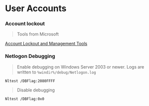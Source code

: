 # User Accounts

### Account lockout

> Tools from Microsoft

[Account Lockout and Management Tools](https://www.microsoft.com/en-us/download/details.aspx?id=18465)

### Netlogon Debugging

> Enable debugging on Windows Server 2003 or newer.
> Logs are written to `%windir%/debug/Netlogon.log`

```
Nltest /DBFlag:2080FFFF
```

> Disable debugging

```
Nltest /DBFlag:0x0
```
